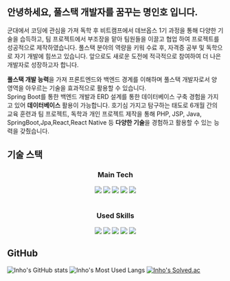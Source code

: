 ## 안녕하세요, 풀스택 개발자를 꿈꾸는 명인호 입니다.

군대에서 코딩에 관심을 가져 독학 후 비트캠프에서 데브옵스 1기 과정을 통해 다양한 기술을 습득하고, 팀 프로젝트에서 부조장을 맡아 팀원들을 이끌고 협업 하여 프로젝트를 성공적으로 제작하였습니다. 풀스택 분야의 역량을 키워 수료 후, 자격증 공부 및 독학으로 자기 개발에 힘쓰고 있습니다. 앞으로도 새로운 도전에 적극적으로 참여하여 더 나은 개발자로 성장하고자 합니다.

**풀스택 개발 능력**을 가져 프론트엔드와 백엔드 경계를 이해하며 풀스택 개발자로서 양 영역을 아우르는 기술을 효과적으로 활용할 수 있습니다.  
Spring Boot를 통한 백엔드 개발과 ERD 설계를 통한 데이터베이스 구축 경험을 가지고 있어 **데이터베이스** 활용이 가능합니다. 
호기심 가지고 탐구하는 태도로 6개월 간의 교육 훈련과 팀 프로젝트, 독학과 개인 프로젝트 제작을 통해 PHP, JSP, Java, SpringBoot,Jpa,React,React Native 등 **다양한 기술**을 경험하고 활용할 수 있는 능력을 갖췄습니다.

## 기술 스택
<div align="center">
  
   ### Main Tech
  <div>
    <img src="https://img.shields.io/badge/React-61DAFB?style=flat&logo=react&logoColor=white"/>
    <img src="https://img.shields.io/badge/ReactNative-61DAFB?style=flat&logo=react&logoColor=white"/>
    <img src="https://img.shields.io/badge/JavaScript-F7DF1E?style=flat&logo=JavaScript&logoColor=white"/>
    <img src="https://img.shields.io/badge/SpringBoot-6DB33F?style=flat&logo=SpringBoot&logoColor=white"/>
    <img src="https://img.shields.io/badge/CSS-1572B6?style=flat&logo=css3&logoColor=white"/>
  </div>

<br>

  ### Used Skills
  <div>
    <img src="https://img.shields.io/badge/mySql-4479A1?style=flat&logo=mysql&logoColor=white"/>
    <img src ="https://img.shields.io/badge/JPA-6DB33F?&logo=jpa&logoColor=white"/>
    <img src ="https://img.shields.io/badge/myBatis-bc2819?&logo=mybatis&logoColor=white"/>
    <img src ="https://img.shields.io/badge/PHP-4e588b?&logo=php&logoColor=white"/>
    <img src ="https://img.shields.io/badge/JSP-000000?&logo=jsp&logoColor=white"/>
  </div>
  
</div>

## GitHub

![Inho's GitHub stats](https://github-readme-stats.vercel.app/api?username=inho1019&theme=radical)
![Inho's Most Used Langs](https://github-readme-stats.vercel.app/api/top-langs/?username=inho1019&layout=compact&theme=radical)
[![Inho's Solved.ac](http://mazassumnida.wtf/api/generate_badge?boj=inho1019)](https://solved.ac/inho1019)
